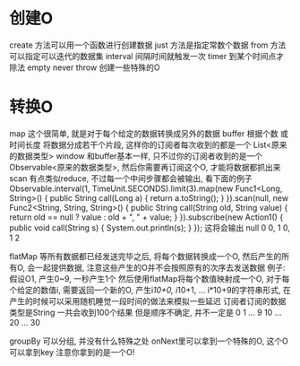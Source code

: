 # 创建O #
create 方法可以用一个函数进行创建数据
just 方法是指定常数个数据
from 方法可以指定可以迭代的数据集
interval 间隔时间就触发一次
timer 到某个时间点才除法
empty never throw 创建一些特殊的O

# 转换O #
map
	这个很简单, 就是对于每个给定的数据转换成另外的数据
buffer
	根据个数 或 时间长度 将数据分成若干个片段, 这样你的订阅者每次收到的都是一个 List<原来的数据类型>
window
	和buffer基本一样, 只不过你的订阅者收到的是一个 Observable<原来的数据类型>, 然后你需要再订阅这个O, 才能将数据都抓出来
scan
	有点类似reduce, 不过每一个中间步骤都会被输出, 看下面的例子
	Observable.interval(1, TimeUnit.SECONDS).limit(3).map(new Func1<Long, String>() {
		public String call(Long a) {
			return a.toString();
		}
	}).scan(null, new Func2<String, String, String>() {
		public String call(String old, String value) {
			return old == null ? value : old + ", " + value;
		}
	}).subscribe(new Action1<String>() {
		public void call(String s) {
			System.out.println(s);
		}
	});
	这将会输出
	null
	0
	0, 1
	0, 1 2
	
flatMap
	等所有数据都已经发送完毕之后, 将每个数据转换成一个O, 然后产生的所有O, 会一起提供数据, 注意这些产生的O并不会按照原有的次序去发送数据
	例子:
	假设O1, 产生0~9, 一秒产生1个
	然后使用flatMap将每个数值映射成一个O<Integer>, 对于每个给定的数值i, 需要返回一个新的O, 产生i*10+0, i*10+1, ... i*10+9的字符串形式, 在产生的时候可以采用随机睡觉一段时间的做法来模拟一些延迟
	订阅者订阅的数据类型是String
	一共会收到100个结果
	但是顺序不确定, 并不一定是 0 1 ... 9 10 ... 20 ... 30
	
groupBy
	可以分组, 并没有什么特殊之处
	onNext里可以拿到一个特殊的O, 这个O可以拿到key
	注意你拿到的是一个O!
